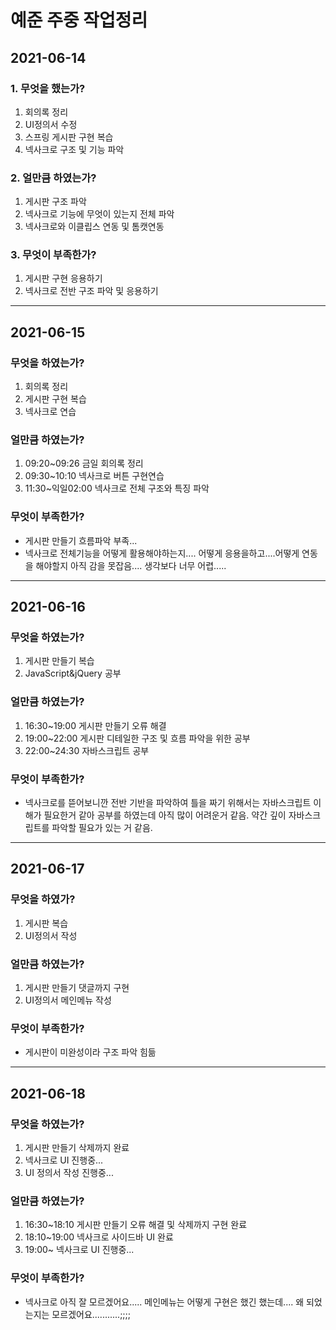 # 예준 주중 작업정리
## 2021-06-14

### 1. 무엇을 했는가?
 1) 회의록 정리
 2) UI정의서 수정
 3) 스프링 게시판 구현 복습
 4) 넥사크로 구조 및 기능 파악
### 2. 얼만큼 하였는가?
 1) 게시판 구조 파악
 2) 넥사크로 기능에 무엇이 있는지 전체 파악
 3) 넥사크로와 이클립스 연동 및 톰캣연동 
### 3. 무엇이 부족한가?
 1) 게시판 구현 응용하기
 2) 넥사크로 전반 구조 파악 및 응용하기

---------------------------------------------------------------------------------------------------------------------------------------------------------
## 2021-06-15
### 무엇을 하였는가?
1) 회의록 정리
2) 게시판 구현 복습
3) 넥사크로 연습

### 얼만큼 하였는가?
1) 09:20~09:26 금일 회의록 정리
2) 09:30~10:10 넥사크로 버튼 구현연습
3) 11:30~익일02:00 넥사크로 전체 구조와 특징 파악

### 무엇이 부족한가?
- 게시판 만들기 흐름파악 부족...
- 넥사크로 전체기능을 어떻게 활용해야하는지.... 어떻게 응용을하고....어떻게 연동을 해야할지 아직 감을 못잡음.... 생각보다 너무 어렵.....
---------------------------------------------------------------------------------------------------------------------------------------------------------
## 2021-06-16
### 무엇을 하였는가?
1) 게시판 만들기 복습
2) JavaScript&jQuery 공부

### 얼만큼 하였는가?
1) 16:30~19:00 게시판 만들기 오류 해결
2) 19:00~22:00 게시판 디테일한 구조 및 흐름 파악을 위한 공부
3) 22:00~24:30 자바스크립트 공부

### 무엇이 부족한가?
- 넥사크로를 뜯어보니깐 전반 기반을 파악하여 틀을 짜기 위해서는 자바스크립트 이해가 필요한거 같아 공부를 하였는데 아직 많이 어려운거 같음.
  약간 깊이 자바스크립트를 파악할 필요가 있는 거 같음. 
---------------------------------------------------------------------------------------------------------------------------------------------------------
## 2021-06-17
### 무엇을 하였가?
1) 게시판 복습
2) UI정의서 작성

### 얼만큼 하였는가?
1) 게시판 만들기 댓글까지 구현
2) UI정의서 메인메뉴 작성
### 무엇이 부족한가?
- 게시판이 미완성이라 구조 파악 힘듦
---------------------------------------------------------------------------------------------------------------------------------------------------------
## 2021-06-18
### 무엇을 하였는가?
1) 게시판 만들기 삭제까지 완료
2) 넥사크로 UI 진행중...
3) UI 정의서 작성 진행중...

### 얼만큼 하였는가?
1) 16:30~18:10 게시판 만들기 오류 해결 및 삭제까지 구현 완료
2) 18:10~19:00 넥사크로 사이드바 UI 완료
3) 19:00~ 넥사크로 UI 진행중...

### 무엇이 부족한가?
- 넥사크로 아직 잘 모르겠어요.....
메인메뉴는 어떻게 구현은 했긴 했는데....
왜 되었는지는 모르겠어요...........;;;;


